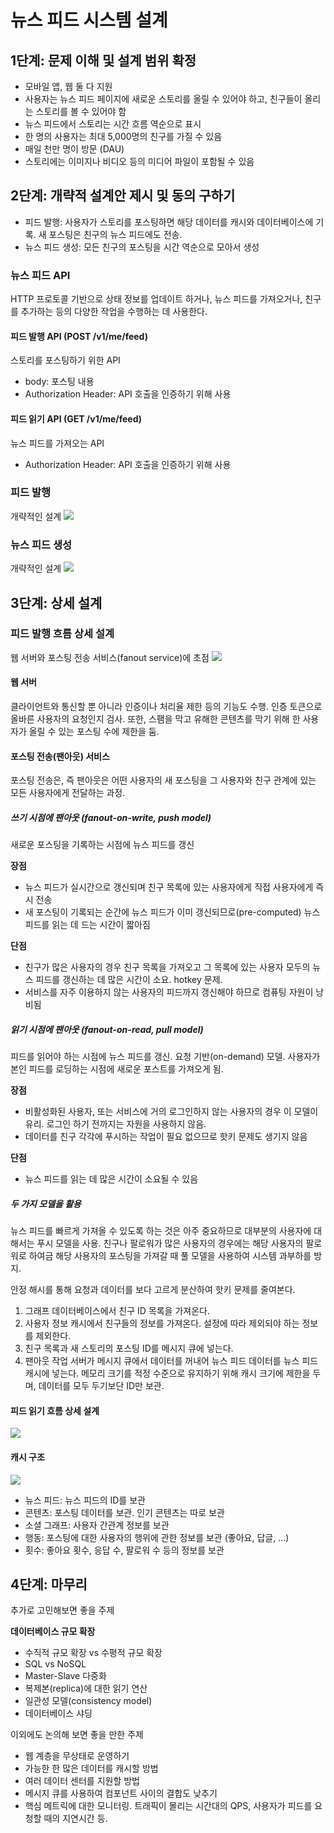 # 뉴스 피드 시스템 설계

## 1단계: 문제 이해 및 설계 범위 확정
- 모바일 앱, 웹 둘 다 지원
- 사용자는 뉴스 피드 페이지에 새로운 스토리를 올릴 수 있어야 하고, 친구들이 올리는 스토리를 볼 수 있어야 함
- 뉴스 피드에서 스토리는 시간 흐름 역순으로 표시
- 한 명의 사용자는 최대 5,000명의 친구를 가질 수 있음
- 매일 천만 명이 방문 (DAU)
- 스토리에는 이미지나 비디오 등의 미디어 파일이 포함될 수 있음

## 2단계: 개략적 설계안 제시 및 동의 구하기
- 피드 발행: 사용자가 스토리를 포스팅하면 해당 데이터를 캐시와 데이터베이스에 기록. 새 포스팅은 친구의 뉴스 피드에도 전송.
- 뉴스 피드 생성: 모든 친구의 포스팅을 시간 역순으로 모아서 생성

### 뉴스 피드 API
HTTP 프로토콜 기반으로 상태 정보를 업데이트 하거나, 뉴스 피드를 가져오거나, 친구를 추가하는 등의 다양한 작업을 수행하는 데 사용한다.

#### 피드 발행 API (POST /v1/me/feed)
스토리를 포스팅하기 위한 API
- body: 포스팅 내용
- Authorization Header: API 호출을 인증하기 위해 사용

#### 피드 읽기 API (GET /v1/me/feed)
뉴스 피드를 가져오는 API
- Authorization Header: API 호출을 인증하기 위해 사용

### 피드 발행
개략적인 설계
![](https://velog.velcdn.com/images/haron/post/766bd283-2495-47c5-a9e5-4c1998bd6540/image.png)

### 뉴스 피드 생성
개략적인 설계
![](https://velog.velcdn.com/images/haron/post/5c500937-c494-43ec-8aab-00707ba4c277/image.png)

## 3단계: 상세 설계
### 피드 발행 흐름 상세 설계
웹 서버와 포스팅 전송 서비스(fanout service)에 초점
![](https://velog.velcdn.com/images/haron/post/dec9a07c-ef08-49f1-828a-54f799798c65/image.png)

#### 웹 서버
클라이언트와 통신할 뿐 아니라 인증이나 처리율 제한 등의 기능도 수행. 인증 토큰으로 올바른 사용자의 요청인지 검사.
또한, 스팸을 막고 유해한 콘텐츠를 막기 위해 한 사용자가 올릴 수 있는 포스팅 수에 제한을 둠.

#### 포스팅 전송(팬아웃) 서비스
포스팅 전송은, 즉 팬아웃은 어떤 사용자의 새 포스팅을 그 사용자와 친구 관계에 있는 모든 사용자에게 전달하는 과정.

##### 쓰기 시점에 팬아웃 (fanout-on-write, push model)
새로운 포스팅을 기록하는 시점에 뉴스 피드를 갱신 

**장점**
- 뉴스 피드가 실시간으로 갱신되며 친구 목록에 있는 사용자에게 직접 사용자에게 즉시 전송
- 새 포스팅이 기록되는 순간에 뉴스 피드가 이미 갱신되므로(pre-computed) 뉴스 피드를 읽는 데 드는 시간이 짧아짐

**단점**
- 친구가 많은 사용자의 경우 친구 목록을 가져오고 그 목록에 있는 사용자 모두의 뉴스 피드를 갱신하는 데 많은 시간이 소요. hotkey 문제.
- 서비스를 자주 이용하지 않는 사용자의 피드까지 갱신해야 하므로 컴퓨팅 자원이 낭비됨

##### 읽기 시점에 팬아웃 (fanout-on-read, pull model)
피드를 읽어야 하는 시점에 뉴스 피드를 갱신. 요청 기반(on-demand) 모델. 사용자가 본인 피드를 로딩하는 시점에 새로운 포스트를 가져오게 됨.

**장점**
- 비활성화된 사용자, 또는 서비스에 거의 로그인하지 않는 사용자의 경우 이 모델이 유리. 로그인 하기 전까지는 자원을 사용하지 않음.
- 데이터를 친구 각각에 푸시하는 작업이 필요 없으므로 핫키 문제도 생기지 않음

**단점**
- 뉴스 피드를 읽는 데 많은 시간이 소요될 수 있음

##### 두 가지 모델을 활용

뉴스 피드를 빠르게 가져올 수 있도록 하는 것은 아주 중요하므로 대부분의 사용자에 대해서는 푸시 모델을 사용. 
친구나 팔로워가 많은 사용자의 경우에는 해당 사용자의 팔로워로 하여금 해당 사용자의 포스팅을 가져갈 때 풀 모델을 사용하여 시스템 과부하를 방지.

안정 해시를 통해 요청과 데이터를 보다 고르게 분산하여 핫키 문제를 줄여본다.

1. 그래프 데이터베이스에서 친구 ID 목록을 가져온다.
2. 사용자 정보 캐시에서 친구들의 정보를 가져온다. 설정에 따라 제외되야 하는 정보를 제외한다.
3. 친구 목록과 새 스토리의 포스팅 ID를 메시지 큐에 넣는다.
4. 팬아웃 작업 서버가 메시지 큐에서 데이터를 꺼내어 뉴스 피드 데이터를 뉴스 피드 캐시에 넣는다. 메모리 크기를 적정 수준으로 유지하기 위해 캐시 크기에 제한을 두며, 데이터를 모두 두기보단 ID만 보관.


#### 피드 읽기 흐름 상세 설계
![](https://velog.velcdn.com/images/haron/post/39824297-1d62-41d0-be91-0ae401947076/image.png)

#### 캐시 구조
![](https://velog.velcdn.com/images/haron/post/a8a78905-47fd-4625-9578-49e596ac6abc/image.png)

- 뉴스 피드: 뉴스 피드의 ID를 보관
- 콘텐츠: 포스팅 데이터를 보관. 인기 콘텐츠는 따로 보관
- 소셜 그래프: 사용자 간관계 정보를 보관
- 행동: 포스팅에 대한 사용자의 행위에 관한 정보를 보관 (좋아요, 답글, ...)
- 횟수: 좋아요 횟수, 응답 수, 팔로워 수 등의 정보를 보관

## 4단계: 마무리
추가로 고민해보면 좋을 주제

**데이터베이스 규모 확장**
- 수직적 규모 확장 vs 수평적 규모 확장
- SQL vs NoSQL
- Master-Slave 다중화
- 복제본(replica)에 대한 읽기 연산
- 일관성 모델(consistency model)
- 데이터베이스 샤딩

이외에도 논의해 보면 좋을 만한 주제
- 웹 계층을 무상태로 운영하기
- 가능한 한 많은 데이터를 캐시할 방법
- 여러 데이터 센터를 지원할 방법
- 메시지 큐를 사용하여 컴포넌트 사이의 결합도 낮추기
- 핵심 메트릭에 대한 모니터링. 트래픽이 몰리는 시간대의 QPS, 사용자가 피드를 요청할 때의 지연시간 등.
